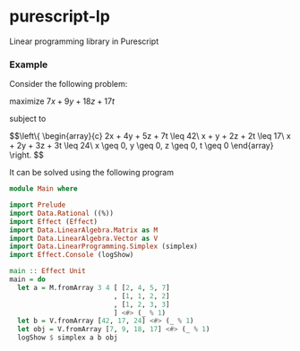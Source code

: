 # purescript-lp
Linear programming library in Purescript

### Example

Consider the following problem:

maximize $7x + 9y + 18z + 17t$

subject to

$$\left\\{
\begin{array}{c}
2x + 4y + 5z + 7t \leq 42\\
x + y + 2z + 2t \leq 17\\
x + 2y + 3z + 3t \leq 24\\
x \geq 0, y \geq 0, z \geq 0, t \geq 0
\end{array} 
\right.
$$

It can be solved using the following program

```purescript
module Main where

import Prelude
import Data.Rational ((%))
import Effect (Effect)
import Data.LinearAlgebra.Matrix as M
import Data.LinearAlgebra.Vector as V
import Data.LinearProgramming.Simplex (simplex)
import Effect.Console (logShow)

main :: Effect Unit
main = do
  let a = M.fromArray 3 4 [ [2, 4, 5, 7]
                          , [1, 1, 2, 2]
                          , [1, 2, 3, 3]
                          ] <#> (_ % 1)
  let b = V.fromArray [42, 17, 24] <#> (_ % 1)
  let obj = V.fromArray [7, 9, 18, 17] <#> (_ % 1)
  logShow $ simplex a b obj
```
